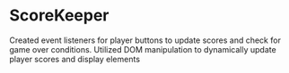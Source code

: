 # ScoreKeeper
Created event listeners for player buttons to update scores and check for game over conditions.
Utilized DOM manipulation to dynamically update player scores and display elements
